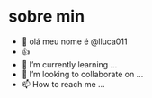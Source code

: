 # sobre min
- 👋 olá meu nome é @lluca011
- 👍
- 🌱 I’m currently learning ...
- 💞️ I’m looking to collaborate on ...
- 📫 How to reach me ...

<!---
lluca011/lluca011 is a ✨ special ✨ repository because its `README.md` (this file) appears on your GitHub profile.
You can click the Preview link to take a look at your changes.
--->
